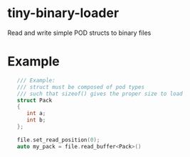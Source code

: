 # tiny-binary-loader
Read and write simple POD structs to binary files

# Example


~~~ c
   /// Example:
   /// struct must be composed of pod types
   /// such that sizeof() gives the proper size to load
   struct Pack
   {
      int a;
      int b;
   };
   
   file.set_read_position(0);
   auto my_pack = file.read_buffer<Pack>()
~~~

